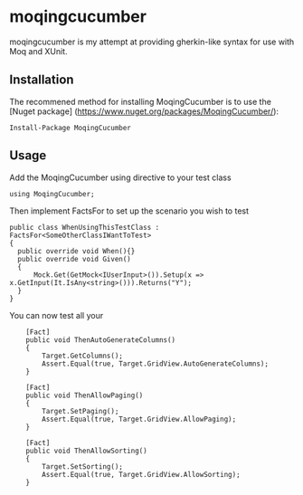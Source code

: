 moqingcucumber
==========================================

moqingcucumber is my attempt at providing gherkin-like syntax for use with Moq and XUnit.  

Installation
--------------------------------------------------
The recommened method for installing MoqingCucumber is to use the [Nuget package] (https://www.nuget.org/packages/MoqingCucumber/):

    Install-Package MoqingCucumber


Usage
--------------------------------------------------
Add the MoqingCucumber using directive to your test class

    using MoqingCucumber;
    
Then implement FactsFor<T> to set up the scenario you wish to test

    public class WhenUsingThisTestClass : FactsFor<SomeOtherClassIWantToTest>
    {
      public override void When(){}
      public override void Given()
      {
          Mock.Get(GetMock<IUserInput>()).Setup(x => x.GetInput(It.IsAny<string>())).Returns("Y");
      }
    }

You can now test all your 

        [Fact]
        public void ThenAutoGenerateColumns()
        {
            Target.GetColumns();
            Assert.Equal(true, Target.GridView.AutoGenerateColumns);
        }

        [Fact]
        public void ThenAllowPaging()
        {
            Target.SetPaging();
            Assert.Equal(true, Target.GridView.AllowPaging);
        }

        [Fact]
        public void ThenAllowSorting()
        {
            Target.SetSorting();
            Assert.Equal(true, Target.GridView.AllowSorting);
        }
    
    

